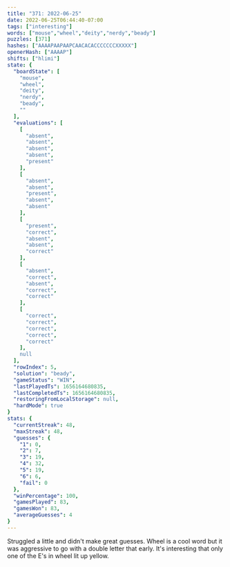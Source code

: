 ```yaml
---
title: "371: 2022-06-25"
date: 2022-06-25T06:44:40-07:00
tags: ["interesting"]
words: ["mouse","wheel","deity","nerdy","beady"]
puzzles: [371]
hashes: ["AAAAPAAPAAPCAACACACCCCCCCXXXXX"]
openerHash: ["AAAAP"]
shifts: ["hlimi"]
state: {
  "boardState": [
    "mouse",
    "wheel",
    "deity",
    "nerdy",
    "beady",
    ""
  ],
  "evaluations": [
    [
      "absent",
      "absent",
      "absent",
      "absent",
      "present"
    ],
    [
      "absent",
      "absent",
      "present",
      "absent",
      "absent"
    ],
    [
      "present",
      "correct",
      "absent",
      "absent",
      "correct"
    ],
    [
      "absent",
      "correct",
      "absent",
      "correct",
      "correct"
    ],
    [
      "correct",
      "correct",
      "correct",
      "correct",
      "correct"
    ],
    null
  ],
  "rowIndex": 5,
  "solution": "beady",
  "gameStatus": "WIN",
  "lastPlayedTs": 1656164680835,
  "lastCompletedTs": 1656164680835,
  "restoringFromLocalStorage": null,
  "hardMode": true
}
stats: {
  "currentStreak": 48,
  "maxStreak": 48,
  "guesses": {
    "1": 0,
    "2": 7,
    "3": 19,
    "4": 32,
    "5": 19,
    "6": 6,
    "fail": 0
  },
  "winPercentage": 100,
  "gamesPlayed": 83,
  "gamesWon": 83,
  "averageGuesses": 4
}
---
```


<!-- more -->
Struggled a little and didn't make great guesses. Wheel is a cool word but it was aggressive to go with a double letter that early. It's interesting that only one of the E's in wheel lit up yellow. 
